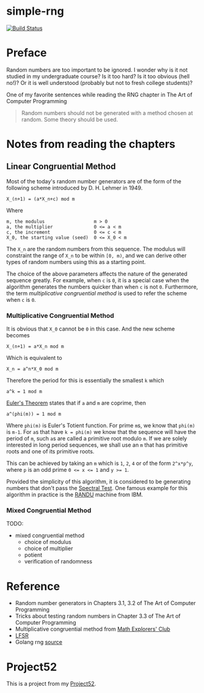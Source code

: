 # simple-rng
[![Build Status](https://travis-ci.org/jutkko/simple-rng.svg?branch=master)](https://travis-ci.org/jutkko/simple-rng)

# Preface
Random numbers are too important to be ignored. I wonder why is it not studied
in my undergraduate course? Is it too hard? Is it too obvious (hell no!)? Or
it is well understood (probably but not to fresh college students)?

One of my favorite sentences while reading the RNG chapter in The Art of
Computer Programming
> Random numbers should not be generated with a method chosen at random.
> Some theory should be used.

# Notes from reading the chapters
## Linear Congruential Method
Most of the today's random number generators are of the form of the following
scheme introduced by D. H. Lehmer in 1949.

```
X_(n+1) = (a*X_n+c) mod m
```

Where

```
m, the modulus                  m > 0
a, the multiplier               0 <= a < m
c, the increment                0 <= c < m
X_0, the starting value (seed)  0 <= X_0 < m
```

The `X_n` are the random numbers from this sequence. The modulus will constraint
the range of `X_n` to be within `[0, m)`, and we can derive other types of
random numbers using this as a starting point.

The choice of the above parameters affects the nature of the generated sequence
greatly. For example, when `c` is `0`, it is a special case when the algorithm
generates the numbers quicker than when `c` is not `0`. Furthermore, the term
*multiplicative congruential method* is used to refer the scheme when `c` is
`0`.

### Multiplicative Congruential Method
It is obvious that `X_0` cannot be `0` in this case. And the new scheme becomes

```
X_(n+1) = a*X_n mod m
```

Which is equivalent to

```
X_n = a^n*X_0 mod m
```

Therefore the period for this is essentially the smallest `k` which

```
a^k = 1 mod m
```

[Euler's Theorem][Euler's Theorem] states that if `a` and `m` are coprime, then

```
a^(phi(m)) = 1 mod m
```

Where `phi(m)` is Euler's Totient function. For prime `m`s, we know that `phi(m)`
is `m-1`. For `a`s that have `k = phi(m)` we know that the sequence will have
the period of `m`, such `a`s are called a primitive root modulo `m`. If we are
solely interested in long period sequences, we shall use an `m` that has
primitive roots and one of its primitive roots.

This can be achieved by taking an `m` which is `1`, `2`, `4` or of the form
`2^x*p^y`, where `p` is an odd prime `0 <= x <= 1` and `y >= 1`.

Provided the simplicity of this algorithm, it is considered to be generating
numbers that don't pass the [Spectral Test][Spectral Test]. One famous example
for this algorithm in practice is the [RANDU][RANDU] machine from IBM.

### Mixed Congruential Method

TODO:
- mixed congruential method
  - choice of modulus
  - choice of multiplier
  - potient
  - verification of randomness

# Reference
- Random number generators in Chapters 3.1, 3.2 of The Art of Computer Programming
- Tricks about testing random numbers in Chapter 3.3 of The Art of Computer Programming
- Multiplicative congruential method from [Math Explorers' Club](http://www.math.cornell.edu/~mec/Winter2009/Luo/Linear%20Congruential%20Generator/linear%20congruential%20gen1.html)
- [LFSR](http://pdfserv.maximintegrated.com/en/an/AN4400.pdf)
- Golang rng [source](https://golang.org/src/math/rand/rng.go)

[Euler's Theorem]: https://en.wikipedia.org/wiki/Euler%27s_theorem
[RANDU]: https://en.wikipedia.org/wiki/RANDU
[Spectral Test]: https://en.wikipedia.org/wiki/Spectral_test

# Project52
This is a project from my [Project52](https://github.com/jutkko/project52).
